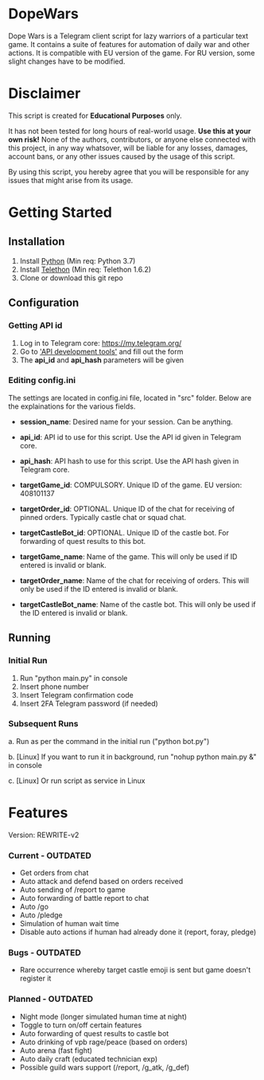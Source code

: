 # DopeWars
Dope Wars is a Telegram client script for lazy warriors of a particular text game. It contains a suite of features for automation of daily war and other actions. It is compatible with EU version of the game. For RU version, some slight changes have to be modified.

# Disclaimer
This script is created for <b>Educational Purposes</b> only. 

It has not been tested for long hours of real-world usage. <b>Use this at your own risk!</b> None of the authors, contributors, or anyone else connected with this project, in any way whatsover, will be liable for any losses, damages, account bans, or any other issues caused by the usage of this script.

By using this script, you hereby agree that you will be responsible for any issues that might arise from its usage.

# Getting Started
## Installation
1. Install [Python](https://www.python.org/downloads/) (Min req: Python 3.7)
2. Install [Telethon](https://github.com/LonamiWebs/Telethon) (Min req: Telethon 1.6.2)
3. Clone or download this git repo

## Configuration
### Getting API id
1. Log in to Telegram core: https://my.telegram.org/
2. Go to ['API development tools'](https://my.telegram.org/apps) and fill out the form
3. The <b>api_id</b> and <b>api_hash</b> parameters will be given

### Editing config.ini
The settings are located in config.ini file, located in "src" folder. Below are the explainations for the various fields.

* <b>session_name</b>: Desired name for your session. Can be anything.
* <b>api_id</b>: API id to use for this script. Use the API id given in Telegram core.
* <b>api_hash</b>: API hash to use for this script. Use the API hash given in Telegram core.

* <b>targetGame_id</b>: COMPULSORY. Unique ID of the game. EU version: 408101137
* <b>targetOrder_id</b>: OPTIONAL. Unique ID of the chat for receiving of pinned orders. Typically castle chat or squad chat.
* <b>targetCastleBot_id</b>: OPTIONAL. Unique ID of the castle bot. For forwarding of quest results to this bot.

* <b>targetGame_name</b>: Name of the game. This will only be used if ID entered is invalid or blank.
* <b>targetOrder_name</b>: Name of the chat for receiving of orders. This will only be used if the ID entered is invalid or blank.
* <b>targetCastleBot_name</b>: Name of the castle bot. This will only be used if the ID entered is invalid or blank.

## Running
### Initial Run
1. Run "python main.py" in console
2. Insert phone number
3. Insert Telegram confirmation code
4. Insert 2FA Telegram password (if needed)

### Subsequent Runs
a. Run as per the command in the initial run ("python bot.py")

b. [Linux] If you want to run it in background, run "nohup python main.py &" in console

c. [Linux] Or run script as service in Linux

# Features
Version: REWRITE-v2

### Current - OUTDATED
* Get orders from chat
* Auto attack and defend based on orders received
* Auto sending of /report to game
* Auto forwarding of battle report to chat
* Auto /go
* Auto /pledge
* Simulation of human wait time
* Disable auto actions if human had already done it (report, foray, pledge)

### Bugs - OUTDATED
* Rare occurrence whereby target castle emoji is sent but game doesn't register it

### Planned - OUTDATED
* Night mode (longer simulated human time at night)
* Toggle to turn on/off certain features
* Auto forwarding of quest results to castle bot
* Auto drinking of vpb rage/peace (based on orders)
* Auto arena (fast fight)
* Auto daily craft (educated technician exp)
* Possible guild wars support (/report, /g_atk, /g_def)